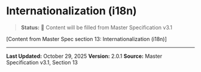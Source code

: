 # Internationalization (i18n)

> **Status:** 🔄 Content will be filled from Master Specification v3.1

[Content from Master Spec section 13: Internationalization (i18n)]

---

**Last Updated:** October 29, 2025
**Version:** 2.0.1
**Source:** Master Specification v3.1, Section 13
